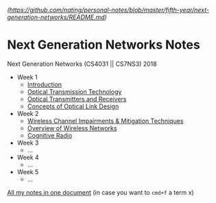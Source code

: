 
*(https://github.com/nating/personal-notes/blob/master/fifth-year/next-generation-networks/README.md)*

# Next Generation Networks Notes

Next Generation Networks (CS4031 || CS7NS3) 2018

* Week 1
  * [Introduction](https://github.com/nating/personal-notes/blob/master/fifth-year/next-generation-networks/introduction.md)
  * [Optical Transmission Technology](https://github.com/nating/personal-notes/blob/master/fifth-year/next-generation-networks/optical-transmission-technology.md)
  * [Optical Transmitters and Receivers](https://github.com/nating/personal-notes/blob/master/fifth-year/next-generation-networks/optical-transmitters-and-receivers.md)
  * [Concepts of Optical Link Design](https://github.com/nating/personal-notes/blob/master/fifth-year/next-generation-networks/concepts-of-optical-link-design.md)
* Week 2
  * [Wireless Channel Impairments & Mitigation Techniques](https://github.com/nating/personal-notes/blob/master/fifth-year/next-generation-networks/wireless-channel-impairments-and-mitigation-techniques.md)
  * [Overview of Wireless Networks](https://github.com/nating/personal-notes/blob/master/fifth-year/next-generation-networks/overview-of-wireless-networks.md)
  * [Cognitive Radio](https://github.com/nating/personal-notes/blob/master/fifth-year/next-generation-networks/cognitive-radio.md)
* Week 3
  * ...
* Week 4
  * ...
* Week 5
  * ...

[All my notes in one document]() (in case you want to `cmd+f` a term x)
